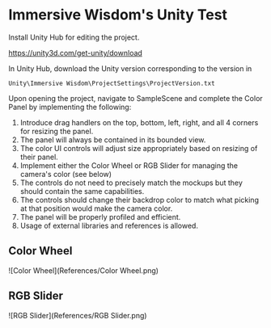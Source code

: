 # Immersive Wisdom's Unity Test

Install Unity Hub for editing the project.

https://unity3d.com/get-unity/download

In Unity Hub, download the Unity version corresponding to the version in

`Unity\Immersive Wisdom\ProjectSettings\ProjectVersion.txt`

Upon opening the project, navigate to SampleScene and complete the Color Panel by implementing the following:
1. Introduce drag handlers on the top, bottom, left, right, and all 4 corners for resizing the panel.
2. The panel will always be contained in its bounded view.
3. The color UI controls will adjust size appropriately based on resizing of their panel.
4. Implement either the Color Wheel or RGB Slider for managing the camera's color (see below)
5. The controls do not need to precisely match the mockups but they should contain the same capabilities.
6. The controls should change their backdrop color to match what picking at that position would make the camera color.
7. The panel will be properly profiled and efficient.
8. Usage of external libraries and references is allowed.

## Color Wheel
![Color Wheel](References/Color Wheel.png)

## RGB Slider
![RGB Slider](References/RGB Slider.png)
